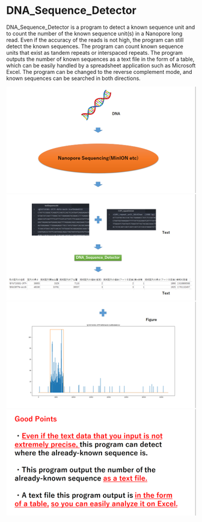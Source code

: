 # DNA_Sequence_Detector
DNA_Sequence_Detector is a program to detect a known sequence unit and to count the number of the known sequence unit(s) in a Nanopore long read. Even if the accuracy of the reads is not high, the program can still detect the known sequences. The program can count known sequence units that exist as tandem repeats or interspaced repeats. The program outputs the number of known sequences as a text file in the form of a table, which can be easily handled by a spreadsheet application such as Microsoft Excel. The program can be changed to the reverse complement mode, and known sequences can be searched in both directions.


<img src="https://github.com/M-iyazaki/DNA_Sequence_Detector/blob/master/images/readme1.png" >
<img src="https://github.com/M-iyazaki/DNA_Sequence_Detector/blob/master/images/readme2.png" >
<img src="https://github.com/M-iyazaki/DNA_Sequence_Detector/blob/master/images/readme3.png" >
<img src="https://github.com/M-iyazaki/DNA_Sequence_Detector/blob/master/images/readme4.png" >
